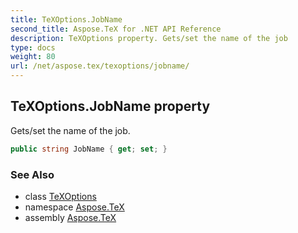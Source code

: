 ```yaml
---
title: TeXOptions.JobName
second_title: Aspose.TeX for .NET API Reference
description: TeXOptions property. Gets/set the name of the job
type: docs
weight: 80
url: /net/aspose.tex/texoptions/jobname/
---
```

## TeXOptions.JobName property

Gets/set the name of the job.

```csharp
public string JobName { get; set; }
```

### See Also

* class [TeXOptions](../)
* namespace [Aspose.TeX](../../texoptions/)
* assembly [Aspose.TeX](../../../)


